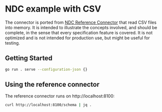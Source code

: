 # NDC example with CSV

The connector is ported from [NDC Reference Connector](https://github.com/hasura/ndc-spec/tree/main/ndc-reference) that read CSV files into memory. It is intended to illustrate the concepts involved, and should be complete, in the sense that every specification feature is covered. It is not optimized and is not intended for production use, but might be useful for testing.

## Getting Started

```bash
go run . serve --configuration-json {}
```

## Using the reference connector

The reference connector runs on http://localhost:8100:

```sh
curl http://localhost:8100/schema | jq .
```
